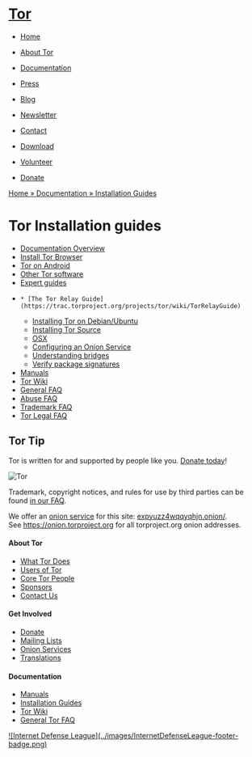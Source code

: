 # [Tor](../index.html.en)

  * [Home](../index.html.en)
  * [About Tor](../about/overview.html.en)
  * [Documentation](../docs/documentation.html.en)
  * [Press](../press/press.html.en)
  * [Blog](https://blog.torproject.org/blog/)
  * [Newsletter](https://newsletter.torproject.org)
  * [Contact](../about/contact.html.en)

  * [Download](../download/download-easy.html.en)
  * [Volunteer](../getinvolved/volunteer.html.en)
  * [Donate](../donate/donate-button.html.en)

[Home » ](../index.html.en) [Documentation » ](../docs/documentation.html.en)
[Installation Guides](../docs/installguide.html.en)

# Tor Installation guides

  

  * [Documentation Overview](../docs/documentation.html.en)
  * [Install Tor Browser](../projects/torbrowser.html.en)
  * [Tor on Android](https://guardianproject.info/apps/orbot/)
  * [Other Tor software](../projects/projects.html.en)
  * [Expert guides](../docs/installguide.html.en)
  *     * [The Tor Relay Guide](https://trac.torproject.org/projects/tor/wiki/TorRelayGuide)
    * [Installing Tor on Debian/Ubuntu](../docs/debian.html.en)
    * [Installing Tor Source](../docs/tor-doc-unix.html.en)
    * [OSX](../docs/tor-doc-osx.html.en)
    * [Configuring an Onion Service](../docs/tor-onion-service.html.en)
    * [Understanding bridges](../docs/bridges.html.en)
    * [Verify package signatures](../docs/verifying-signatures.html.en)
  * [Manuals](../docs/manual.html.en)
  * [Tor Wiki](https://trac.torproject.org/projects/tor/wiki/)
  * [General FAQ](../docs/faq.html.en)
  * [Abuse FAQ](../docs/faq-abuse.html.en)
  * [Trademark FAQ](../docs/trademark-faq.html.en)
  * [Tor Legal FAQ](../eff/tor-legal-faq.html.en)

## Tor Tip

Tor is written for and supported by people like you. [Donate
today](../donate/donate.html.en)!

![Tor](../images/onion.jpg)

Trademark, copyright notices, and rules for use by third parties can be found
[in our FAQ](../docs/trademark-faq.html.en).

We offer an [onion service](https://www.torproject.org/docs/hidden-services)
for this site: [expyuzz4wqqyqhjn.onion/](http://expyuzz4wqqyqhjn.onion/).  
See <https://onion.torproject.org> for all torproject.org onion addresses.

#### About Tor

  * [What Tor Does](../about/overview.html.en)
  * [Users of Tor](../about/torusers.html.en)
  * [Core Tor People](../about/corepeople.html.en)
  * [Sponsors](../about/sponsors.html.en)
  * [Contact Us](../about/contact.html.en)

#### Get Involved

  * [Donate](../donate/donate-foot.html.en)
  * [Mailing Lists](../docs/documentation.html.en#MailingLists)
  * [Onion Services](../docs/onion-services.html.en)
  * [Translations](../getinvolved/translation.html.en)

#### Documentation

  * [Manuals](../docs/tor-manual.html.en)
  * [Installation Guides](../docs/documentation.html.en)
  * [Tor Wiki](https://trac.torproject.org/projects/tor/wiki/)
  * [General Tor FAQ](../docs/faq.html.en)

[![Internet Defense League](../images/InternetDefenseLeague-footer-
badge.png)](https://internetdefenseleague.org/)

